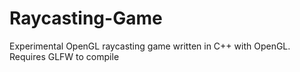 Raycasting-Game
===============

Experimental OpenGL raycasting game written in C++ with OpenGL. Requires GLFW to compile